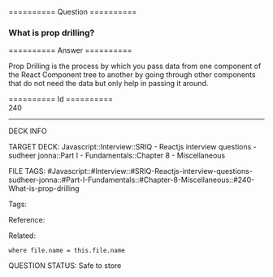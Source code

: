 ========== Question ==========  

### What is prop drilling?  

========== Answer ==========  

Prop Drilling is the process by which you pass data from one component of the React Component tree to another by going through other components that do not need the data but only help in passing it around.

========== Id ==========  
240

---

DECK INFO

TARGET DECK: Javascript::Interview::SRIQ - Reactjs interview questions - sudheer jonna::Part I - Fundamentals::Chapter 8 - Miscellaneous

FILE TAGS: #Javascript::#Interview::#SRIQ-Reactjs-interview-questions-sudheer-jonna::#Part-I-Fundamentals::#Chapter-8-Miscellaneous::#240-What-is-prop-drilling

Tags:

Reference:

Related:

```dataview
where file.name = this.file.name
```
QUESTION STATUS: Safe to store
